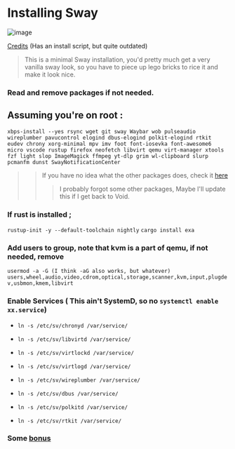 # Installing Sway

![image](https://github.com/dru-oss/druniverse/assets/116711909/a68e5e4f-9efa-4df4-8540-510bbfdf6076)

[Credits](https://github.com/polina4096/dots.git) (Has an install script, but quite outdated)

> This is a minimal Sway installation, you'd pretty much get a very vanilla sway look, so you have to piece up lego bricks to rice it and make it look nice.

### Read and remove packages if not needed.
 ## Assuming you're on root :
`xbps-install --yes rsync wget git sway Waybar wob pulseaudio wireplumber pavucontrol elogind dbus-elogind polkit-elogind rtkit eudev chrony xorg-minimal mpv imv foot font-iosevka font-awesome6 micro vscode rustup firefox neofetch libvirt qemu virt-manager xtools fzf light slop ImageMagick ffmpeg yt-dlp grim wl-clipboard slurp pcmanfm dunst SwayNotificationCenter`
> > If you have no idea what the other packages does, check it [here](https://voidlinux.org/packages/)
> > > I probably forgot some other packages, Maybe I'll update this if I get back to Void.

### If rust is installed ;
`rustup-init -y --default-toolchain nightly`
`cargo install exa`

### Add users to group, note that kvm is a part of qemu, if not needed, remove
`usermod -a -G (I think -aG also works, but whatever) users,wheel,audio,video,cdrom,optical,storage,scanner,kvm,input,plugdev,usbmon,kmem,libvirt`

### Enable Services ( This ain't SystemD, so no `systemctl enable xx.service`)
* `ln -s /etc/sv/chronyd /var/service/`

* `ln -s /etc/sv/libvirtd /var/service/`
* `ln -s /etc/sv/virtlockd /var/service/`
* `ln -s /etc/sv/virtlogd /var/service/`
* `ln -s /etc/sv/wireplumber /var/service/`

* `ln -s /etc/sv/dbus /var/service/`
* `ln -s /etc/sv/polkitd /var/service/`
* `ln -s /etc/sv/rtkit /var/service/`

### Some [bonus](https://dev.to/karyan40024/void-linux-gnome--4p3j#recommended_packs)



